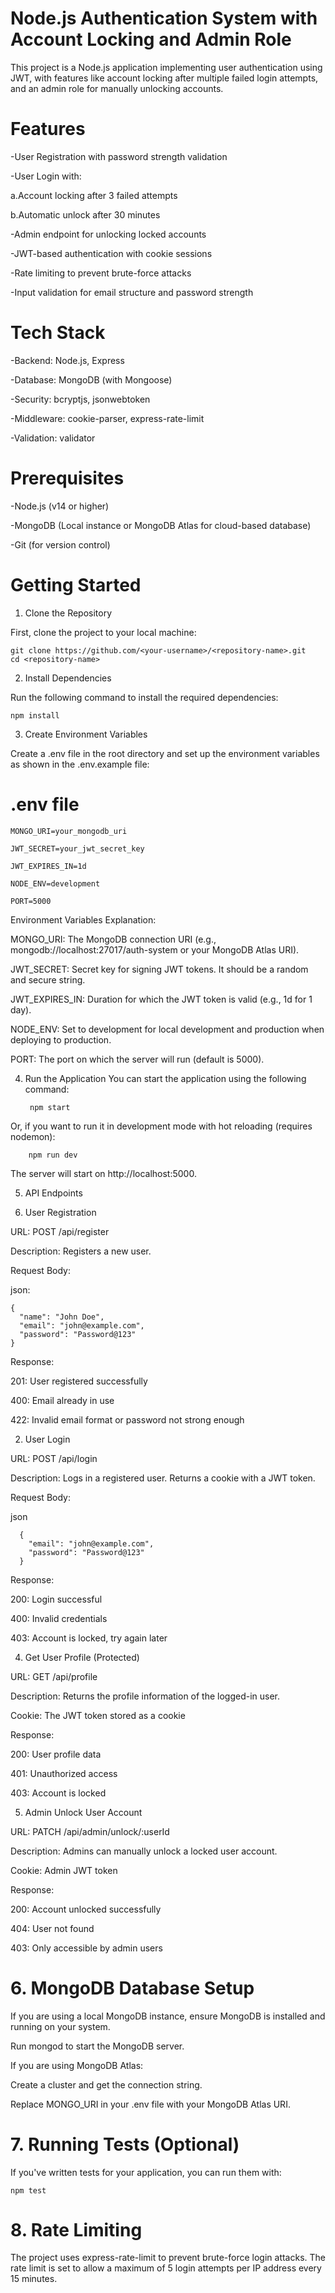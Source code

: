 # Node.js Authentication System with Account Locking and Admin Role
This project is a Node.js application implementing user authentication using JWT, with features like account locking after multiple failed login attempts, and an admin role for manually unlocking accounts.

# Features
  -User Registration with password strength validation

  -User Login with:

  a.Account locking after 3 failed attempts

  b.Automatic unlock after 30 minutes

  -Admin endpoint for unlocking locked accounts

  -JWT-based authentication with cookie sessions

  -Rate limiting to prevent brute-force attacks

  -Input validation for email structure and password strength


# Tech Stack
  -Backend: Node.js, Express

  -Database: MongoDB (with Mongoose)

  -Security: bcryptjs, jsonwebtoken

  -Middleware: cookie-parser, express-rate-limit

  -Validation: validator


# Prerequisites

  -Node.js (v14 or higher)

  -MongoDB (Local instance or MongoDB Atlas for cloud-based database)

  -Git (for version control)

# Getting Started

1. Clone the Repository

  First, clone the project to your local machine:

    git clone https://github.com/<your-username>/<repository-name>.git
    cd <repository-name>
    
2. Install Dependencies

  Run the following command to install the required dependencies:
  
    npm install
3. Create Environment Variables

  Create a .env file in the root directory and set up the environment variables as shown in the .env.example file:

# .env file
    MONGO_URI=your_mongodb_uri
    
    JWT_SECRET=your_jwt_secret_key
    
    JWT_EXPIRES_IN=1d
    
    NODE_ENV=development
    
    PORT=5000
  
  Environment Variables Explanation:
  
  MONGO_URI: The MongoDB connection URI (e.g., mongodb://localhost:27017/auth-system or your MongoDB Atlas URI).

  JWT_SECRET: Secret key for signing JWT tokens. It should be a random and secure string.
  
  JWT_EXPIRES_IN: Duration for which the JWT token is valid (e.g., 1d for 1 day).
  
  NODE_ENV: Set to development for local development and production when deploying to production.
  
  PORT: The port on which the server will run (default is 5000).

4. Run the Application
You can start the application using the following command:

        npm start
Or, if you want to run it in development mode with hot reloading (requires nodemon):

        npm run dev
The server will start on http://localhost:5000.

5. API Endpoints



  1. User Registration

  URL: POST /api/register

  Description: Registers a new user.

  Request Body:

  json:

    {
      "name": "John Doe",
      "email": "john@example.com",
      "password": "Password@123"
    }
  Response:

  201: User registered successfully

  400: Email already in use

  422: Invalid email format or password not strong enough

  2. User Login

  URL: POST /api/login

  Description: Logs in a registered user. Returns a cookie with a JWT token.

  Request Body:

  json
    
      {
        "email": "john@example.com",
        "password": "Password@123"
      }
      
  Response:

  200: Login successful

  400: Invalid credentials

  403: Account is locked, try again later

  4. Get User Profile (Protected)

  URL: GET /api/profile

  Description: Returns the profile information of the logged-in user.

  Cookie: The JWT token stored as a cookie

  Response:

  200: User profile data

  401: Unauthorized access

  403: Account is locked

  5. Admin Unlock User Account

  URL: PATCH /api/admin/unlock/:userId

  Description: Admins can manually unlock a locked user account.

  Cookie: Admin JWT token

  Response:

  200: Account unlocked successfully

  404: User not found

  403: Only accessible by admin users

# 6. MongoDB Database Setup

  If you are using a local MongoDB instance, ensure MongoDB is installed and running on your system.

  Run mongod to start the MongoDB server.

  If you are using MongoDB Atlas:

  Create a cluster and get the connection string.

  Replace MONGO_URI in your .env file with your MongoDB Atlas URI.

# 7. Running Tests (Optional)
If you've written tests for your application, you can run them with:

    npm test

# 8. Rate Limiting
  The project uses express-rate-limit to prevent brute-force login attacks. The rate limit is set to allow a maximum of 5 login attempts per IP address every 15 minutes.

